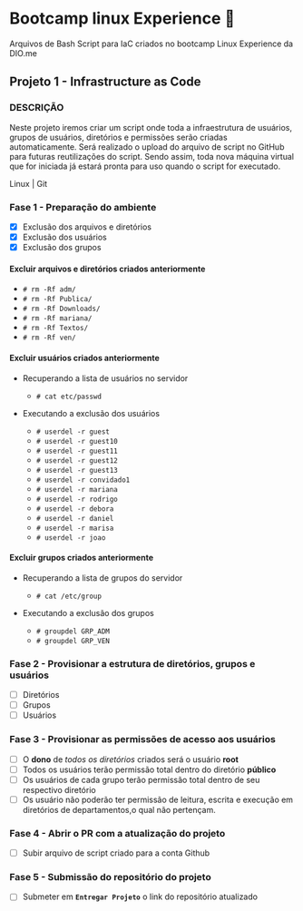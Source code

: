 # Bootcamp linux Experience :rocket:

Arquivos de Bash Script para IaC criados no bootcamp Linux Experience da DIO.me

## Projeto 1 - Infrastructure as Code

### DESCRIÇÃO

Neste projeto iremos criar um script onde toda a infraestrutura de usuários, grupos de usuários, diretórios e permissões serão criadas automaticamente. Será realizado o upload do arquivo de script no GitHub para futuras reutilizações do script. Sendo assim, toda nova máquina virtual que for iniciada já estará pronta para uso quando o script for executado.

Linux | Git

### Fase 1 - Preparação do ambiente
  
* [X] Exclusão dos arquivos e diretórios
* [X] Exclusão dos usuários
* [X] Exclusão dos grupos

#### Excluir arquivos e diretórios criados anteriormente

* `# rm -Rf adm/`
* `# rm -Rf Publica/`
* `# rm -Rf Downloads/`
* `# rm -Rf mariana/`
* `# rm -Rf Textos/`
* `# rm -Rf ven/`

#### Excluir usuários criados anteriormente

* Recuperando a lista de usuários no servidor
  * `# cat etc/passwd`

* Executando a exclusão dos usuários
  * `# userdel -r guest`
  * `# userdel -r guest10`
  * `# userdel -r guest11`
  * `# userdel -r guest12`
  * `# userdel -r guest13`
  * `# userdel -r convidado1`
  * `# userdel -r mariana`
  * `# userdel -r rodrigo`
  * `# userdel -r debora`
  * `# userdel -r daniel`
  * `# userdel -r marisa`
  * `# userdel -r joao`

#### Excluir grupos criados anteriormente

* Recuperando a lista de grupos do servidor
  * `# cat /etc/group`

* Executando a exclusão dos grupos
  * `# groupdel GRP_ADM`
  * `# groupdel GRP_VEN`

### Fase 2 - Provisionar a estrutura de diretórios, grupos e usuários

* [ ] Diretórios
* [ ] Grupos
* [ ] Usuários

### Fase 3 - Provisionar as permissões de acesso aos usuários

* [ ] O **dono** de *todos os diretórios* criados será o usuário **root**
* [ ] Todos os usuários terão permissão total dentro do diretório **público**
* [ ] Os usuários de cada grupo terão permissão total dentro de seu respectivo diretório
* [ ] Os usuário não poderão ter permissão de leitura, escrita e execução em diretórios de departamentos,o qual não pertençam.

### Fase 4 - Abrir o PR com a atualização do projeto

* [ ] Subir arquivo de script criado para a conta Github

### Fase 5 - Submissão do repositório do projeto

* [ ] Submeter em **`Entregar Projeto`** o link do repositório atualizado
